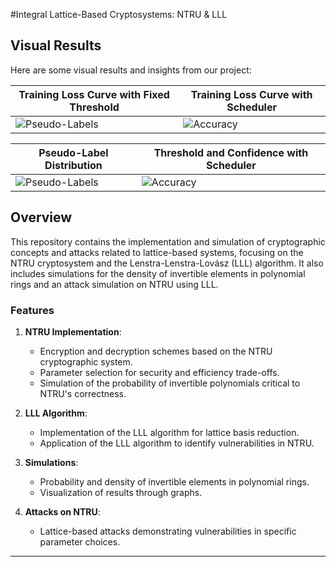 #Integral Lattice-Based Cryptosystems: NTRU & LLL
## Visual Results

Here are some visual results and insights from our project:

| **Training Loss Curve with Fixed Threshold** | **Training Loss Curve with Scheduler** |
|-------------------------------|-------------------------------|
| ![Pseudo-Labels](plots/noScheduler.jpg) | ![Accuracy](plots/Scheduler_loss_10.png) |


| **Pseudo-Label Distribution** | **Threshold and Confidence with Scheduler** |
|-------------------------------|-------------------------------|
| ![Pseudo-Labels](plots/barchart.png) | ![Accuracy](plots/threshold_scheduling.png) |
## Overview
This repository contains the implementation and simulation of cryptographic concepts and attacks related to lattice-based systems, focusing on the NTRU cryptosystem and the Lenstra-Lenstra-Lovász (LLL) algorithm. It also includes simulations for the density of invertible elements in polynomial rings and an attack simulation on NTRU using LLL.

### Features
1. **NTRU Implementation**:
   - Encryption and decryption schemes based on the NTRU cryptographic system.
   - Parameter selection for security and efficiency trade-offs.
   - Simulation of the probability of invertible polynomials critical to NTRU's correctness.

2. **LLL Algorithm**:
   - Implementation of the LLL algorithm for lattice basis reduction.
   - Application of the LLL algorithm to identify vulnerabilities in NTRU.

3. **Simulations**:
   - Probability and density of invertible elements in polynomial rings.
   - Visualization of results through graphs.

4. **Attacks on NTRU**:
   - Lattice-based attacks demonstrating vulnerabilities in specific parameter choices.

---
